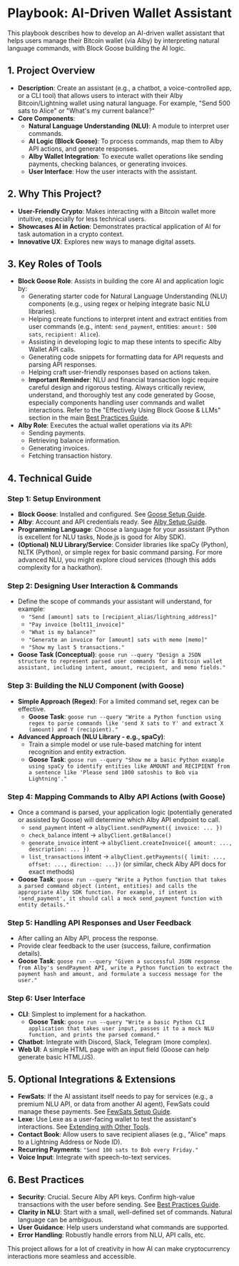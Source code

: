 # Playbook: AI-Driven Wallet Assistant

This playbook describes how to develop an AI-driven wallet assistant that helps users manage their Bitcoin wallet (via Alby) by interpreting natural language commands, with Block Goose building the AI logic.

## 1. Project Overview

*   **Description**: Create an assistant (e.g., a chatbot, a voice-controlled app, or a CLI tool) that allows users to interact with their Alby Bitcoin/Lightning wallet using natural language. For example, "Send 500 sats to Alice" or "What's my current balance?"
*   **Core Components**:
    *   **Natural Language Understanding (NLU)**: A module to interpret user commands.
    *   **AI Logic (Block Goose)**: To process commands, map them to Alby API actions, and generate responses.
    *   **Alby Wallet Integration**: To execute wallet operations like sending payments, checking balances, or generating invoices.
    *   **User Interface**: How the user interacts with the assistant.

## 2. Why This Project?

*   **User-Friendly Crypto**: Makes interacting with a Bitcoin wallet more intuitive, especially for less technical users.
*   **Showcases AI in Action**: Demonstrates practical application of AI for task automation in a crypto context.
*   **Innovative UX**: Explores new ways to manage digital assets.

## 3. Key Roles of Tools

*   **Block Goose Role**: Assists in building the core AI and application logic by:
    *   Generating starter code for Natural Language Understanding (NLU) components (e.g., using regex or helping integrate basic NLU libraries).
    *   Helping create functions to interpret intent and extract entities from user commands (e.g., intent: `send_payment`, entities: `amount: 500 sats`, `recipient: Alice`).
    *   Assisting in developing logic to map these intents to specific Alby Wallet API calls.
    *   Generating code snippets for formatting data for API requests and parsing API responses.
    *   Helping craft user-friendly responses based on actions taken.
    *   **Important Reminder**: NLU and financial transaction logic require careful design and rigorous testing. Always critically review, understand, and thoroughly test any code generated by Goose, especially components handling user commands and wallet interactions. Refer to the "Effectively Using Block Goose & LLMs" section in the main [Best Practices Guide](../COMMON/Best-Practices.md).
*   **Alby Role**: Executes the actual wallet operations via its API:
    *   Sending payments.
    *   Retrieving balance information.
    *   Generating invoices.
    *   Fetching transaction history.

## 4. Technical Guide

### Step 1: Setup Environment

*   **Block Goose**: Installed and configured. See [Goose Setup Guide](../COMMON/Setup-Guides/Goose-Setup.md).
*   **Alby**: Account and API credentials ready. See [Alby Setup Guide](../COMMON/Setup-Guides/Alby-Setup.md).
*   **Programming Language**: Choose a language for your assistant (Python is excellent for NLU tasks, Node.js is good for Alby SDK).
*   **(Optional) NLU Library/Service**: Consider libraries like spaCy (Python), NLTK (Python), or simple regex for basic command parsing. For more advanced NLU, you might explore cloud services (though this adds complexity for a hackathon).

### Step 2: Designing User Interaction & Commands

*   Define the scope of commands your assistant will understand, for example:
    *   `"Send [amount] sats to [recipient_alias/lightning_address]"`
    *   `"Pay invoice [bolt11_invoice]"`
    *   `"What is my balance?"`
    *   `"Generate an invoice for [amount] sats with memo [memo]"`
    *   `"Show my last 5 transactions."`
*   **Goose Task (Conceptual)**: `goose run --query "Design a JSON structure to represent parsed user commands for a Bitcoin wallet assistant, including intent, amount, recipient, and memo fields."`

### Step 3: Building the NLU Component (with Goose)

*   **Simple Approach (Regex)**: For a limited command set, regex can be effective.
    *   **Goose Task**: `goose run --query "Write a Python function using regex to parse commands like 'send X sats to Y' and extract X (amount) and Y (recipient)."`
*   **Advanced Approach (NLU Library - e.g., spaCy)**:
    *   Train a simple model or use rule-based matching for intent recognition and entity extraction.
    *   **Goose Task**: `goose run --query "Show me a basic Python example using spaCy to identify entities like AMOUNT and RECIPIENT from a sentence like 'Please send 1000 satoshis to Bob via Lightning'."`

### Step 4: Mapping Commands to Alby API Actions (with Goose)

*   Once a command is parsed, your application logic (potentially generated or assisted by Goose) will determine which Alby API endpoint to call.
    *   `send_payment` intent -> `albyClient.sendPayment({ invoice: ... })`
    *   `check_balance` intent -> `albyClient.getBalance()`
    *   `generate_invoice` intent -> `albyClient.createInvoice({ amount: ..., description: ... })`
    *   `list_transactions` intent -> `albyClient.getPayments({ limit: ..., offset: ..., direction: ...})` (or similar, check Alby API docs for exact methods)
*   **Goose Task**: `goose run --query "Write a Python function that takes a parsed command object (intent, entities) and calls the appropriate Alby SDK function. For example, if intent is 'send_payment', it should call a mock send_payment function with entity details."`

### Step 5: Handling API Responses and User Feedback

*   After calling an Alby API, process the response.
*   Provide clear feedback to the user (success, failure, confirmation details).
*   **Goose Task**: `goose run --query "Given a successful JSON response from Alby's sendPayment API, write a Python function to extract the payment hash and amount, and formulate a success message for the user."`

### Step 6: User Interface

*   **CLI**: Simplest to implement for a hackathon.
    *   **Goose Task**: `goose run --query "Write a basic Python CLI application that takes user input, passes it to a mock NLU function, and prints the parsed command."`
*   **Chatbot**: Integrate with Discord, Slack, Telegram (more complex).
*   **Web UI**: A simple HTML page with an input field (Goose can help generate basic HTML/JS).

## 5. Optional Integrations & Extensions

*   **FewSats**: If the AI assistant itself needs to pay for services (e.g., a premium NLU API, or data from another AI agent), FewSats could manage these payments. See [FewSats Setup Guide](../COMMON/Setup-Guides/FewSats-Setup.md).
*   **Lexe**: Use Lexe as a user-facing wallet to test the assistant's interactions. See [Extending with Other Tools](../COMMON/Extending-with-Other-Tools.md).
*   **Contact Book**: Allow users to save recipient aliases (e.g., "Alice" maps to a Lightning Address or Node ID).
*   **Recurring Payments**: `"Send 100 sats to Bob every Friday."`
*   **Voice Input**: Integrate with speech-to-text services.

## 6. Best Practices

*   **Security**: Crucial. Secure Alby API keys. Confirm high-value transactions with the user before sending. See [Best Practices Guide](../COMMON/Best-Practices.md).
*   **Clarity in NLU**: Start with a small, well-defined set of commands. Natural language can be ambiguous.
*   **User Guidance**: Help users understand what commands are supported.
*   **Error Handling**: Robustly handle errors from NLU, API calls, etc.

This project allows for a lot of creativity in how AI can make cryptocurrency interactions more seamless and accessible.
